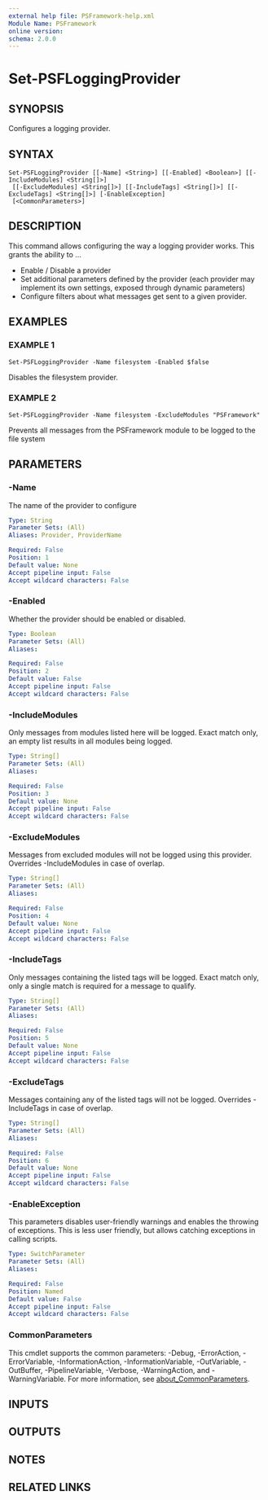 ```yaml
---
external help file: PSFramework-help.xml
Module Name: PSFramework
online version:
schema: 2.0.0
---
```


# Set-PSFLoggingProvider

## SYNOPSIS
Configures a logging provider.

## SYNTAX

```
Set-PSFLoggingProvider [[-Name] <String>] [[-Enabled] <Boolean>] [[-IncludeModules] <String[]>]
 [[-ExcludeModules] <String[]>] [[-IncludeTags] <String[]>] [[-ExcludeTags] <String[]>] [-EnableException]
 [<CommonParameters>]
```

## DESCRIPTION
This command allows configuring the way a logging provider works.
This grants the ability to ...
- Enable / Disable a provider
- Set additional parameters defined by the provider (each provider may implement its own settings, exposed through dynamic parameters)
- Configure filters about what messages get sent to a given provider.

## EXAMPLES

### EXAMPLE 1
```
Set-PSFLoggingProvider -Name filesystem -Enabled $false
```

Disables the filesystem provider.

### EXAMPLE 2
```
Set-PSFLoggingProvider -Name filesystem -ExcludeModules "PSFramework"
```

Prevents all messages from the PSFramework module to be logged to the file system

## PARAMETERS

### -Name
The name of the provider to configure

```yaml
Type: String
Parameter Sets: (All)
Aliases: Provider, ProviderName

Required: False
Position: 1
Default value: None
Accept pipeline input: False
Accept wildcard characters: False
```

### -Enabled
Whether the provider should be enabled or disabled.

```yaml
Type: Boolean
Parameter Sets: (All)
Aliases:

Required: False
Position: 2
Default value: False
Accept pipeline input: False
Accept wildcard characters: False
```

### -IncludeModules
Only messages from modules listed here will be logged.
Exact match only, an empty list results in all modules being logged.

```yaml
Type: String[]
Parameter Sets: (All)
Aliases:

Required: False
Position: 3
Default value: None
Accept pipeline input: False
Accept wildcard characters: False
```

### -ExcludeModules
Messages from excluded modules will not be logged using this provider.
Overrides -IncludeModules in case of overlap.

```yaml
Type: String[]
Parameter Sets: (All)
Aliases:

Required: False
Position: 4
Default value: None
Accept pipeline input: False
Accept wildcard characters: False
```

### -IncludeTags
Only messages containing the listed tags will be logged.
Exact match only, only a single match is required for a message to qualify.

```yaml
Type: String[]
Parameter Sets: (All)
Aliases:

Required: False
Position: 5
Default value: None
Accept pipeline input: False
Accept wildcard characters: False
```

### -ExcludeTags
Messages containing any of the listed tags will not be logged.
Overrides -IncludeTags in case of overlap.

```yaml
Type: String[]
Parameter Sets: (All)
Aliases:

Required: False
Position: 6
Default value: None
Accept pipeline input: False
Accept wildcard characters: False
```

### -EnableException
This parameters disables user-friendly warnings and enables the throwing of exceptions.
This is less user friendly, but allows catching exceptions in calling scripts.

```yaml
Type: SwitchParameter
Parameter Sets: (All)
Aliases:

Required: False
Position: Named
Default value: False
Accept pipeline input: False
Accept wildcard characters: False
```

### CommonParameters
This cmdlet supports the common parameters: -Debug, -ErrorAction, -ErrorVariable, -InformationAction, -InformationVariable, -OutVariable, -OutBuffer, -PipelineVariable, -Verbose, -WarningAction, and -WarningVariable. For more information, see [about_CommonParameters](http://go.microsoft.com/fwlink/?LinkID=113216).

## INPUTS

## OUTPUTS

## NOTES

## RELATED LINKS
